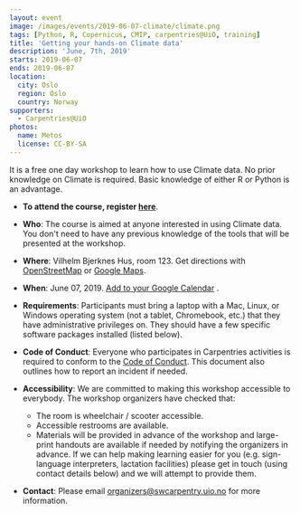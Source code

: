 ```yaml
---
layout: event
image: /images/events/2019-06-07-climate/climate.png
tags: [Python, R, Copernicus, CMIP, carpentries@UiO, training]
title: 'Getting your hands-on Climate data'
description: 'June, 7th, 2019'
starts: 2019-06-07
ends: 2019-06-07
location:
  city: Oslo
  region: Oslo
  country: Norway
supporters:
  - Carpentries@UiO
photos:
  name: Metos
  license: CC-BY-SA
---
```


It is a free one day workshop to learn how to use Climate data. No prior knowledge on Climate is required. Basic knowledge of either R or Python is an advantage.

- **To attend the course, register [here](https://www.uio.no/english/for-employees/support/research/research-data/training/carpentry/)**.

- **Who**: The course is aimed at anyone interested in using Climate data. You don't need to have any previous knowledge of the tools that will be presented at the workshop.

- **Where**: Vilhelm Bjerknes Hus, room 123. Get directions with [OpenStreetMap](https://www.openstreetmap.org/?mlat=59.940129&mlon=%2010.723352&zoom=16) or [Google Maps](https://maps.google.com/maps?q=59.940129,%2010.723352).

- **When**: June 07, 2019. [Add to your Google Calendar](https://calendar.google.com/calendar/render?action=TEMPLATE&text=%20Carpentry%20Workshop&dates=20190607/20190607&trp=false&sprop&sprop=name:&sf=true&output=xml&location=Vilhelm%20Bjerknes%20Hus,%20room%20123&details=%20Carpentry%20Workshop%20at%20Getting%20your%20hands-on%20Climate%20data)
.

- **Requirements**: Participants must bring a laptop with a Mac, Linux, or Windows operating system (not a tablet, Chromebook, etc.) that they have administrative privileges on. They should have a few specific software packages installed (listed below).

- **Code of Conduct**: Everyone who participates in Carpentries activities is required to conform to the [Code of Conduct](https://docs.carpentries.org/topic_folders/policies/code-of-conduct.html). This document also outlines how to report an incident if needed.

- **Accessibility**: We are committed to making this workshop accessible to everybody. The workshop organizers have checked that:

	- The room is wheelchair / scooter accessible.
	- Accessible restrooms are available.
	- Materials will be provided in advance of the workshop and large-print handouts are available if needed by notifying the organizers in advance. If we can help making learning easier for you (e.g. sign-language interpreters, lactation facilities) please get in touch (using contact details below) and we will attempt to provide them.

- **Contact**: Please email organizers@swcarpentry.uio.no for more information.

